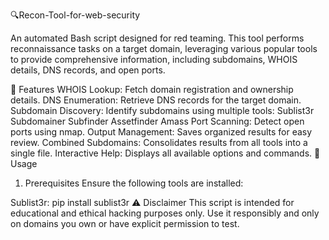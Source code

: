🔍Recon-Tool-for-web-security

An automated Bash script designed for red teaming. This tool performs reconnaissance tasks on a target domain, leveraging various popular tools to provide comprehensive information, including subdomains, WHOIS details, DNS records, and open ports.

📜 Features
WHOIS Lookup: Fetch domain registration and ownership details.
DNS Enumeration: Retrieve DNS records for the target domain.
Subdomain Discovery: Identify subdomains using multiple tools:
Sublist3r
Subdomainer
Subfinder
Assetfinder
Amass
Port Scanning: Detect open ports using nmap.
Output Management: Saves organized results for easy review.
Combined Subdomains: Consolidates results from all tools into a single file.
Interactive Help: Displays all available options and commands.
🎯 Usage
1. Prerequisites
Ensure the following tools are installed:

Sublist3r:
pip install sublist3r
⚠️ Disclaimer This script is intended for educational and ethical hacking purposes only. Use it responsibly and only on domains you own or have explicit permission to test.
